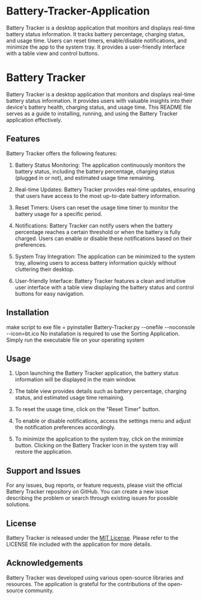 # Battery-Tracker-Application
Battery Tracker is a desktop application that monitors and displays real-time battery status information. It tracks battery percentage, charging status, and usage time. Users can reset timers, enable/disable notifications, and minimize the app to the system tray. It provides a user-friendly interface with a table view and control buttons.


# Battery Tracker

Battery Tracker is a desktop application that monitors and displays real-time battery status information. It provides users with valuable insights into their device's battery health, charging status, and usage time. This README file serves as a guide to installing, running, and using the Battery Tracker application effectively.

## Features

Battery Tracker offers the following features:

1. Battery Status Monitoring: The application continuously monitors the battery status, including the battery percentage, charging status (plugged in or not), and estimated usage time remaining.

2. Real-time Updates: Battery Tracker provides real-time updates, ensuring that users have access to the most up-to-date battery information.

3. Reset Timers: Users can reset the usage time timer to monitor the battery usage for a specific period.

4. Notifications: Battery Tracker can notify users when the battery percentage reaches a certain threshold or when the battery is fully charged. Users can enable or disable these notifications based on their preferences.

5. System Tray Integration: The application can be minimized to the system tray, allowing users to access battery information quickly without cluttering their desktop.

6. User-friendly Interface: Battery Tracker features a clean and intuitive user interface with a table view displaying the battery status and control buttons for easy navigation.

## Installation

make script to exe file = pyinstaller Battery-Tracker.py --onefile --noconsole --icon=bt.ico No installation is required to use the Sorting Application. Simply run the executable file on your operating system

## Usage

1. Upon launching the Battery Tracker application, the battery status information will be displayed in the main window.

2. The table view provides details such as battery percentage, charging status, and estimated usage time remaining.

3. To reset the usage time, click on the "Reset Timer" button.

4. To enable or disable notifications, access the settings menu and adjust the notification preferences accordingly.

5. To minimize the application to the system tray, click on the minimize button. Clicking on the Battery Tracker icon in the system tray will restore the application.

## Support and Issues

For any issues, bug reports, or feature requests, please visit the official Battery Tracker repository on GitHub. You can create a new issue describing the problem or search through existing issues for possible solutions.

## License

Battery Tracker is released under the [MIT License](https://opensource.org/licenses/MIT). Please refer to the LICENSE file included with the application for more details.

## Acknowledgements

Battery Tracker was developed using various open-source libraries and resources. The application is grateful for the contributions of the open-source community.
